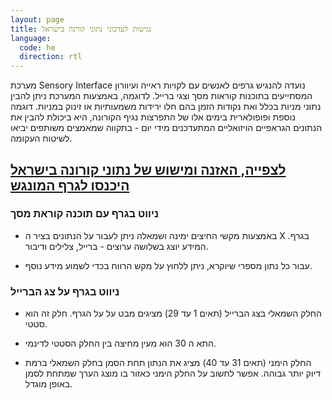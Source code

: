 ```yaml
---
layout: page
title: נגישות לעדכוני נתוני קורנה בישראל
language:
  code: he
  direction: rtl
---
```



מערכת Sensory Interface נועדה להנגיש גרפים לאנשים עם לקויות ראייה ועיוורון המסתייעים בתוכנות קוראות מסך וצגי ברייל. לדוגמה, באמצעות המערכת ניתן להבין נתוני מניות בכלל ואת נקודות הזמן בהם חלו ירידות משמעותיות או זינוק במניות. דוגמה נוספת ופופולארית בימים אלו של התפרצות נגיף הקורונה, היא ביכולת להבין את הנתונים הגראפיים הויזואליים המתעדכנים מידי יום - בתקווה שמאמצים משותפים יביאו לשיטוח העקומה.


## [לצפייה, האזנה ומישוש של נתוני קורונה בישראל היכנסו לגרף המונגש](https://sensoryinterface.com/view/index.html?data=14.03.2020%0915.03.2020%0916.03.2020%0917.03.2020%0918.03.2020%0919.03.2020%0920.03.2020%0921.03.2020%0922.03.2020%0923.03.2020%0924.03.2020%0925.03.2020%0926.03.2020%0927.03.2020%0928.03.2020%0929.03.2020%0930.03.2020%0931.03.2020%0901.04.2020%0902.04.2020%0D%0A200%09253%09318%09421%09524%09677%09838%09943%091207%091552%092000%092463%093011%093404%093824%094316%094782%095523%096168%096901&minValue=200&maxValue=6901&instrumentType=synthesizer&ttsName=Google%20US%20English)


### ניווט בגרף עם תוכנה קוראת מסך


- באמצעות מקשי החיצים ימינה ושמאלה ניתן לעבור על הנתונים בציר ה X בגרף. המידע יוצג בשלושה ערוצים - ברייל, צלילים ודיבור.

- עבור כל נתון מספרי שיוקרא, ניתן ללחוץ על מקש הרווח בכדי לשמוע מידע נוסף.


### ניווט בגרף על צג הברייל


- החלק השמאלי בצג הברייל (תאים 1 עד 29) מציגים מבט על על הגרף. חלק זה הוא סטטי.

- התא ה 30 הוא מעין מחיצה בין החלק הסטטי לדינמי.

- החלק הימני (תאים 31 עד 40) מציג את הנתון תחת הסמן בחלק השמאלי ברמת דיוק יותר גבוהה. אפשר לחשוב על החלק הימני כאזור בו מוצג הערך שמתחת לסמן באופן מוגדל.
